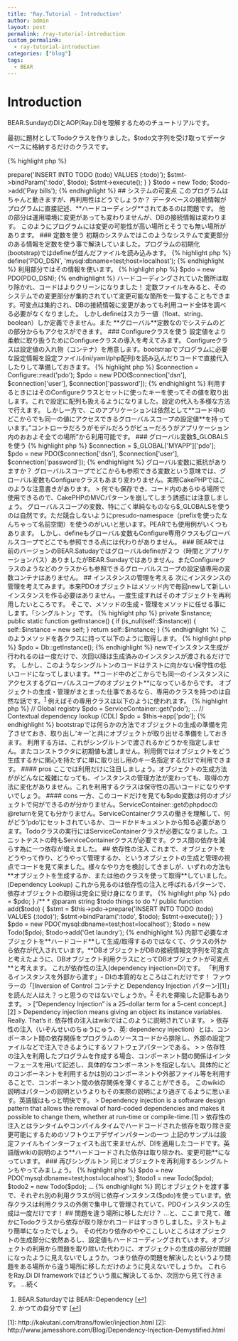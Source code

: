 ```yaml
---
title: 'Ray.Tutorial - Introduction'
author: admin
layout: post
permalink: /ray-tutorial-introduction
custom_permalink:
  - ray-tutorial-introduction
categories: ["blog"]
tags:
  - BEAR
---
```


# Introduction

BEAR.SundayのDIとAOP(Ray.Di)を理解するためのチュートリアルです。

最初に題材としてTodoクラスを作りました。$todo文字列を受け取ってデータベースに格納するだけのクラスです。

{% highlight php %}
<?php
class Todo
{
    /**
     * @param $todo
     */
    public function add($todo)
    {
        $pdo = new PDO('mysql:dbname=test;host=localhost');
        $stmt = $pdo->prepare('INSERT INTO TODO (todo) VALUES (:todo)');
        $stmt->bindParam(':todo', $todo);
        $stmt->execute();
    }
}
$todo = new Todo;
$todo->add('Pay bills');
{% endhighlight %}

## システムの可変点

このプログラムはちゃんと動きますが、再利用性はどうでしょうか？  
データベースの接続情報がプログラムに直接記述、**ハードコーディング**されてあるのは問題です。

他の部分は運用環境に変更があっても変わりませんが、DBの接続情報は変わります。  
このようにプログラムには変更の可能性が高い場所とそうでも無い場所があります。

### 定数を使う

初期のシステムではこのようなシステムで変更部分のある情報を定数を使う事で解決していました。プログラムの初期化(bootstrap)ではdefineが並んだファイルを読み込みます。

{% highlight php %}
define('PDO_DSN', 'mysql:dbname=test;host=localhost');
{% endhighlight %}

利用部分ではその情報を使います。

{% highlight php %}
$pdo = new PDO(PDO_DSN);
{% endhighlight %}

ハードコーディングされていた箇所は取り除かれ、コードはよりクリーンになりました！

定数ファイルをみると、そのシステムでの変更部分が集約されていて変更可能な箇所を一覧することもできます。可変点は集約され、DBの接続情報に変更があっても利用コード全体を調べる必要がなくなりました。

しかしdefineはスカラー値（float、string、boolean）しか定義できません。また **グローバル**定数なのでシステムのどの部分からもアクセスができます。

### Configureクラスを使う

設定値をより柔軟に取り扱うためにConfigureクラスの導入を考えてみます。

Configureクラスは設定値の入れ物（コンテナ）を用意します。bootstrapでプログラムに必要な設定情報を設定ファイル(ini/yaml/php配列)を読み込んだりコードで直接代入したりして準備しておきます。

{% highlight php %}
$connection = Configure::read('pdo');
$pdo = new PDO($connection['dsn'], $connection['user'], $connection['password']);
{% endhighlight %}

利用するときにはそのConfigureクラスとセットに使ったキーを使ってその値を取り出します。これで設定に配列も扱えるようになりました。設定の代入も多様な方法で行えます。

しかし一方で、このアプリケーションは依然として**コード中のどこからでも同一の値にアクセスできるグローバルスコープの設定値**を持っています。&#8221;コントローラだろうがモデルだろうがビューだろうがアプリケーション内のおおよそ全ての場所&#8221;から利用可能です。

### グローバル変数$_GLOBALSを使う

{% highlight php %}
$connection = $_GLOBAL['MYAPP']['pdo'];
$pdo = new PDO($connection['dsn'], $connection['user'], $connection['password']);
{% endhighlight %}

グローバル変数に抵抗がありますか？ グローバルスコープでどこからも参照できる変数という意味では、グローバル変数もConfigureクラスもあまり変わりません。実際CakePHPではこのような注意書きがあります。

> 何でも保存でき、コード内のあらゆる場所で使用できるので、CakePHPのMVCパターンを崩してしまう誘惑には注意しましょう。 

グローバルスコープの変数、特にごく単純なものなら$_GLOBALSを使うのは自然です。ただ競合しないようにpresudo-namespace（prefixを使ったなんちゃって名前空間）を使うのがいいと思います。PEARでも使用例がいくつもあります。

しかし、defineもグローバル変数もConfigure専用クラスもグローバルスコープでどこでも参照できる点には代わりがありません。

### BEARでは

前のバージョンのBEAR.Satudayではグローバルdefineが２つ（時間とアプリケーションパス）ありましたがBEAR.Sundayではありません。またConfigureクラスのようなどのクラスからも参照できるグローバルスコープの設定値専用の変数コンテナはありません。

## インスタンスの管理を考える

次にインスタンスの管理を考えてみます。本来PDOオブジェクトはメソッド内で毎回newして新しいインスタンスを作る必要はありません。一度生成すればそのオブジェクトを再利用したいところです。

そこで、メソッドの生成・管理をメソッドに任せる事にします。「シングルトン」です。

{% highlight php %}
    private $instance;

    public static function getInstance()
    {
        if (is_null(self::$instance)) {
            self::$instance = new self;
        }
        return self::$instance;
    }
{% endhighlight %}

このようメソッドを各クラスに持って以下のように取得します。

{% highlight php %}
$pdo = Db::getInstance();
{% endhighlight %}
newでインスタンス生成が行われるのは一度だけで、次回以降は生成済みのインスタンスが渡されるだけです。

しかし、このようなシングルトンのコードはテストに向かない保守性の低いコードになってしまいます。**コード中のどこからでも同一のインスタンスにアクセスするグローバルスコープのオブジェクト**になっているからです。

オブジェクトの生成・管理がまとまった仕事であるなら、専用のクラスを持つのは自然な話です。<sup><a href="#footnote_0_2022" id="identifier_0_2022" class="footnote-link footnote-identifier-link" title="BEAR.Saturdayでは BEAR::Dependency">1</a></sup>  
例えばその専用クラスは以下のように使われます。

{% highlight php %}
// Global registry
$pdo = ServiceContainer::get('pdo');
...
// Contextual dependency lookup (CDL)
$pdo = $this->app['pdo'];
{% endhighlight %}

bootstrapでは何らかの方法でオブジェクトの生成の準備を完了させておき、取り出し&#8217;キー&#8217;と共にオブジェクトが取り出せる準備をしておきます。

利用する方は、これがシングルトンで渡されるかどうかを指定しません。またコンストラクタに初期値も渡しません。利用側ではオブジェクトをどう生成するかに関心を持たずに単に取り出し用のキー名指定するだけで利用できます。

#### pros

ここでは利用だけに注目しましょう。オブジェクトの生成方法ががどんなに複雑になっても、インスタンスの管理方法が変わっても、取得の方法に変化がありません。これを利用するクラスは保守性の高いコードになりやすいでしょう。

#### cons

一方、このコードだけを見ても$pdo変数は何のオブジェクトで何ができるのが分かりません。ServiceContainer::getのphpdocの@returnを見ても分かりません。ServiceContainerクラスの働きを理解して、何がどう&#8217;pdo&#8217;にセットされているか、コードかドキュメントから知る必要があります。Todoクラスの実行にはServiceContainerクラスが必要になりました。ユニットテストの時もServiceContainerクラスが必要です。クラス間の依存を減らす為に一つ依存が増えました。

## 依存性の注入

これまで、オブジェクトをどうやって作り、どうやって管理するか、というオブジェクトの生成と管理の視点でコードを見て来ました。様々なやり方を検討してきましが、いずれの方法も **オブジェクトを生成するか、または他のクラスを使って取得**していました。(Dependency Lookup) これから見るのは依存性の注入と呼ばれるパターンで、依存オブジェクトの取得は完全に受け身になります。

{% highlight php %}
<?php
class Todo
{
    /**
     * @var PDO
     */
    private $pdo;

    /**
     * @param PDO $pdo
     */
    public function __construct(PDO $pdo)
    {
        $this->pdo = $pdo;
    }

    /**
     * @param string $todo things to do
     */
    public function add($todo)
    {
        $stmt = $this->pdo->prepare('INSERT INTO TODO (todo) VALUES (:todo)');
        $stmt->bindParam(':todo', $todo);
        $stmt->execute();
    }
}
$pdo = new PDO('mysql:dbname=test;host=localhost');
$todo = new Todo($pdo);
$todo->add('Get laundry');
{% endhighlight %}

内部で必要なオブジェクトを**ハードコード**して生成/取得するのではなくて、クラスの外から依存が代入されています。**DBオブジェクトがDBの接続情報文字列を可変点と考えたように、DBオブジェクト利用クラスにとってDBオブジェクトが可変点**と考えます。

これが依存性の注入(dependency injection=DI)です。

「利用するインスタンスを外部から渡す」- DIの本質的なところはこれだけです！

ファウラーの「[Inversion of Control コンテナと Dependency Injection パターン][1]」を読んだ人はえ？っと思うのではないでしょうか。<sup><a href="#footnote_1_2022" id="identifier_1_2022" class="footnote-link footnote-identifier-link" title="かつての自分です">2</a></sup>

それを揶揄した記事もあります。

> [&#8220;Dependency Injection&#8221; is a 25-dollar term for a 5-cent concept.][2]  
> Dependency injection means giving an object its instance variables. Really. That&#8217;s it.

依存性の注入はwikiではこのように説明されています。

> 依存性の注入（いぞんせいのちゅうにゅう、英: dependency injection）とは、コンポーネント間の依存関係をプログラムのソースコードから排除し、外部の設定ファイルなどで注入できるようにするソフトウェアパターンである。
> 
> 依存性の注入を利用したプログラムを作成する場合、コンポーネント間の関係はインターフェースを用いて記述し、具体的なコンポーネントを指定しない。具体的にどのコンポーネントを利用するかは別のコンポーネントや外部ファイル等を利用することで、コンポーネント間の依存関係を薄くすることができる。 

このwikiの説明はパターンの説明というよりもその実際の説明により過ぎてるように思います。英語版はもっと明快です。

> Dependency injection is a software design pattern that allows the removal of hard-coded dependencies and makes it possible to change them, whether at run-time or compile-time.[1] 

> 依存性の注入とはランタイムやコンパイルタイムでハードコードされた依存を取り除き変更可能にするためのソフトウエアデザインパターンの一つ

上記のサンプルは設定ファイルもインターフェイスも出て来ませんが、DIを適用したコードです。英語版wikiの説明のよう**ハードコードされた依存は取り除かれ、変更可能**になっています。

### 再びシングルトン

同じオブジェクトを再利用するシングルトンもやってみましょう。

{% highlight php %}
$pdo = new PDO('mysql:dbname=test;host=localhost');
$todo1 = new Todo($pdo);
$todo2 = new Todo($pdo);
...
{% endhighlight %}

同じオブジェクトを渡す事で、それぞれ別の利用クラスが同じ依存インスタンス($pdo)を使っています。依存クラスは利用クラスの外側で集中して管理されていて、PDOインスタンスの生成は一度だけです！

## 問題を違う場所に移しただけ？

&#8230;と、ここまで見て、確かにTodoクラスから依存が取り除かれコードはすっきりしました。テストもより簡単になったでしょう。

その代わり依存のややここしいところはオブジェクトの生成部分に依然あるし、設定値もハードコーディングされています。オブジェクトの利用から問題を取り除いた代わりに、オブジェクトの生成の部分が問題になったように見えないでしょうか。つまり依存の問題を解決したというより問題をある場所から違う場所に移しただけのように見えないでしょうか。

これらをRay.Di DI frameworkではどういう風に解決してるか、次回から見て行きます。

&#8230;続く

<ol class="footnotes">
  <li id="footnote_0_2022" class="footnote">
    BEAR.Saturdayでは BEAR::Dependency [<a href="#identifier_0_2022" class="footnote-link footnote-back-link">&#8617;</a>]
  </li>
  <li id="footnote_1_2022" class="footnote">
    かつての自分です [<a href="#identifier_1_2022" class="footnote-link footnote-back-link">&#8617;</a>]
  </li>
</ol>

 [1]: http://kakutani.com/trans/fowler/injection.html
 [2]: http://www.jamesshore.com/Blog/Dependency-Injection-Demystified.html
